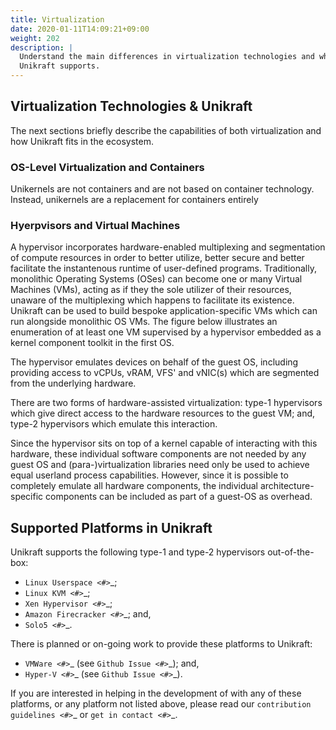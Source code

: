 ```yaml
---
title: Virtualization
date: 2020-01-11T14:09:21+09:00
weight: 202
description: |
  Understand the main differences in virtualization technologies and what
  Unikraft supports.
---
```


## Virtualization Technologies & Unikraft

The next sections briefly describe the capabilities of both virtualization and
how Unikraft fits in the ecosystem.

### OS-Level Virtualization and Containers

Unikernels are not containers and are not based on container technology.
Instead, unikernels are a replacement for containers entirely

### Hyerpvisors and Virtual Machines

A hypervisor incorporates hardware-enabled multiplexing and segmentation of
compute resources in order to better utilize, better secure and better
facilitate the instantenous runtime of user-defined programs.  Traditionally,
monolithic Operating Systems (OSes) can become one or many Virtual Machines
(VMs), acting as if they the sole utilizer of their resources, unaware of the
multiplexing which happens to facilitate its existence.  Unikraft can be used to
build bespoke application-specific VMs which can run alongside monolithic OS
VMs.  The figure below illustrates an enumeration of at least one VM supervised
by a hypervisor embedded as a kernel component toolkit in the first OS.



The hypervisor emulates devices on behalf of the guest OS, including providing
access to vCPUs, vRAM, VFS' and vNIC(s) which are segmented from the underlying
hardware.

There are two forms of hardware-assisted virtualization: type-1 hypervisors
which give direct access to the hardware resources to the guest VM; and, type-2
hypervisors which emulate this interaction.

Since the hypervisor sits on top of a kernel capable of interacting with this
hardware, these individual software components are not needed by any guest OS
and (para-)virtualization libraries need only be used to achieve equal userland
process capabilities.  However, since it is possible to completely emulate all
hardware components, the individual architecture-specific components can be
included as part of a guest-OS as overhead.



## Supported Platforms in Unikraft

Unikraft supports the following type-1 and type-2 hypervisors out-of-the-box:

* `Linux Userspace <#>`_;
* `Linux KVM <#>`_;
* `Xen Hypervisor <#>`_;
* `Amazon Firecracker <#>`_; and,
* `Solo5 <#>`_.

There is planned or on-going work to provide these platforms to Unikraft:

* `VMWare <#>`_ (see `Github Issue <#>`_); and,
* `Hyper-V <#>`_ (see `Github Issue <#>`_).

If you are interested in helping in the development of with any of these
platforms, or any platform not listed above, please read our `contribution
guidelines <#>`_ or `get in contact <#>`_.
